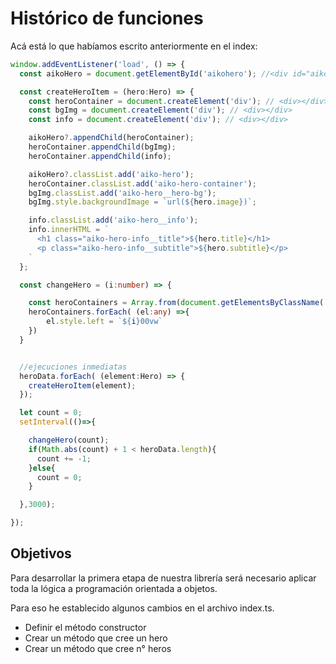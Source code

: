 # Histórico de funciones

Acá está lo que habíamos escrito anteriormente en el index:

```typescript
window.addEventListener('load', () => {
  const aikoHero = document.getElementById('aikohero'); //<div id="aikohero"></div>

  const createHeroItem = (hero:Hero) => {
    const heroContainer = document.createElement('div'); // <div></div>
    const bgImg = document.createElement('div'); // <div></div>
    const info = document.createElement('div'); // <div></div>

    aikoHero?.appendChild(heroContainer);
    heroContainer.appendChild(bgImg);
    heroContainer.appendChild(info);

    aikoHero?.classList.add('aiko-hero');
    heroContainer.classList.add('aiko-hero-container');
    bgImg.classList.add('aiko-hero__hero-bg');
    bgImg.style.backgroundImage = `url(${hero.image})`;

    info.classList.add('aiko-hero__info');
    info.innerHTML = `
      <h1 class="aiko-hero-info__title">${hero.title}</h1>
      <p class="aiko-hero-info__subtitle">${hero.subtitle}</p>
    `
  };

  const changeHero = (i:number) => {

    const heroContainers = Array.from(document.getElementsByClassName('aiko-hero-container'));
    heroContainers.forEach( (el:any) =>{
        el.style.left = `${i}00vw`
    })
  }


  //ejecuciones inmediatas
  heroData.forEach( (element:Hero) => {
    createHeroItem(element);
  });

  let count = 0;
  setInterval(()=>{

    changeHero(count);
    if(Math.abs(count) + 1 < heroData.length){
      count += -1;
    }else{
      count = 0;
    }

  },3000);

});
```


## Objetivos

Para desarrollar la primera etapa de nuestra librería será necesario aplicar toda la lógica a programación orientada a objetos. 

Para eso he establecido algunos cambios en  el archivo index.ts. 


* Definir el método constructor
* Crear un método que cree un hero
* Crear un método que cree n° heros
